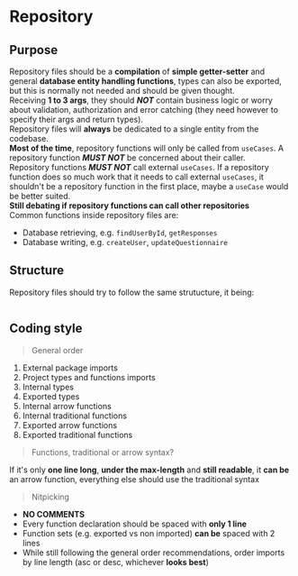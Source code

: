 # Repository

## Purpose

Repository files should be a **compilation** of **simple getter-setter** and general **database entity handling functions**, types can also be
exported, but this is normally not needed and should be given thought.  
Receiving **1 to 3 args**, they should _**NOT**_ contain business logic or worry about validation, authorization and error catching (they need however
to specify their args and return types).  
Repository files will **always** be dedicated to a single entity from the codebase.  
**Most of the time**, repository functions will only be called from `useCases`. A repository function _**MUST NOT**_ be concerned about their
caller.  
Repository functions _**MUST NOT**_ call external `useCases`. If a repository function does so much work that it needs to call external `useCases`, it
shouldn't be a repository function in the first place, maybe a `useCase` would be better suited.  
**Still debating if repository functions can call other repositories**  
Common functions inside repository files are:

-   Database retrieving, e.g. `findUserById`, `getResponses`
-   Database writing, e.g. `createUser`, `updateQuestionnaire`

## Structure

Repository files should try to follow the same strutucture, it being:

<!-- TODO UPDATE THIS -->

```js

```

## Coding style

> General order

<!-- TODO UPDATE THIS -->

1.  External package imports
2.  Project types and functions imports
3.  Internal types
4.  Exported types
5.  Internal arrow functions
6.  Internal traditional functions
7.  Exported arrow functions
8.  Exported traditional functions

> Functions, traditional or arrow syntax?

If it's only **one line long**, **under the max-length** and **still readable**, it **can be** an arrow function, everything else should use the
traditional syntax

> Nitpicking

-   **NO COMMENTS**
-   Every function declaration should be spaced with **only 1 line**
-   Function sets (e.g. exported vs non imported) **can be** spaced with 2 lines
-   While still following the general order recommendations, order imports by line length (asc or desc, whichever **looks best**)
